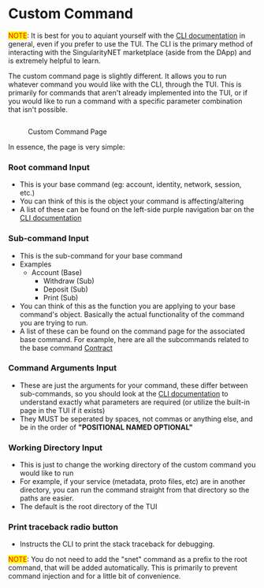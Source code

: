 # Custom Command

<mark style="color:red;">NOTE</mark>: It is best for you to aquiant yourself with the [CLI documentation](http://snet-cli-docs.singularitynet.io/index.html) in general, even if you prefer to use the TUI. The CLI is the primary method of interacting with the SingularityNET marketplace (aside from the DApp) and is extremely helpful to learn.



The custom command page is slightly different. It allows you to run whatever command you would like with the CLI, through the TUI. This is primarily for commands that aren't already implemented into the TUI, or if you would like to run a command with a specific parameter combination that isn't possible.

<figure><img src="/assets/images/products/TUI/TUI Custom Command.png" alt=""><figcaption><p>Custom Command Page</p></figcaption></figure>

In essence, the page is very simple:

### Root command Input

* This is your base command (eg: account, identity, network, session, etc.)
* You can think of this is the object your command is affecting/altering
* A list of these can be found on the left-side purple navigation bar on the [CLI documentation](../../tools/CLI/snet-cli.md)

### Sub-command Input

* This is the sub-command for your base command
* Examples
  * Account (Base)
    * Withdraw (Sub)
    * Deposit (Sub)
    * Print (Sub)
* You can think of this as the function you are applying to your base command's object. Basically the actual functionality of the command you are trying to run.&#x20;
* A list of these can be found on the command page for the associated base command. For example, here are all the subcommands related to the base command [Contract](https://snet-cli-docs.singularitynet.io/contract.html)

### Command Arguments Input

* These are just the arguments for your command, these differ between sub-commands, so you should look at the [CLI documentation](../../tools/CLI/snet-cli.md) to understand exactly what parameters are required (or utilize the built-in page in the TUI if it exists)
* They MUST be seperated by spaces, not commas or anything else, and be in the order of **"POSITIONAL NAMED OPTIONAL"**

### Working Directory Input

* This is just to change the working directory of the custom command you would like to run
* For example, if your service (metadata, proto files, etc) are in another directory, you can run the command straight from that directory so the paths are easier.&#x20;
* The default is the root directory of the TUI

### Print traceback radio button

* Instructs the CLI to print the stack traceback for debugging.&#x20;

<mark style="color:red;">NOTE</mark>: You do not need to add the "snet" command as a prefix to the root command, that will be added automatically. This is primarily to prevent command injection and for a little bit of convenience.&#x20;
